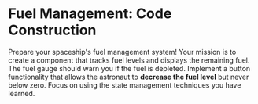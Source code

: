 # Fuel Management: Code Construction

Prepare your spaceship's fuel management system! Your mission is to create a component that tracks fuel levels and displays the remaining fuel. The fuel gauge should warn you if the fuel is depleted. Implement a button functionality that allows the astronaut to **decrease the fuel level** but never below zero. Focus on using the state management techniques you have learned.